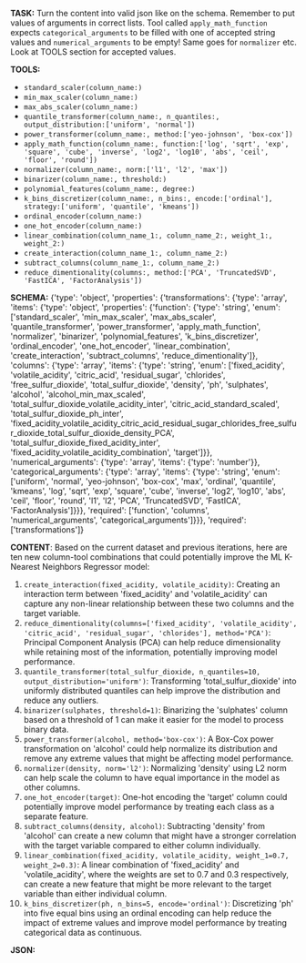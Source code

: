 **TASK:**
Turn the content into valid json like on the schema.
Remember to put values of arguments in correct lists.
Tool called `apply_math_function` expects `categorical_arguments` to be filled with one of accepted string values and `numerical_arguments` to be empty! Same goes for `normalizer` etc. Look at TOOLS section for accepted values.

**TOOLS:**
- `standard_scaler(column_name:)`
- `min_max_scaler(column_name:)`
- `max_abs_scaler(column_name:)`
- `quantile_transformer(column_name:, n_quantiles:, output_distribution:['uniform', 'normal'])`
- `power_transformer(column_name:, method:['yeo-johnson', 'box-cox'])`
- `apply_math_function(column_name:, function:['log', 'sqrt', 'exp', 'square', 'cube', 'inverse', 'log2', 'log10', 'abs', 'ceil', 'floor', 'round'])`
- `normalizer(column_name:, norm:['l1', 'l2', 'max'])`
- `binarizer(column_name:, threshold:)`
- `polynomial_features(column_name:, degree:)`
- `k_bins_discretizer(column_name:, n_bins:, encode:['ordinal'], strategy:['uniform', 'quantile', 'kmeans'])`
- `ordinal_encoder(column_name:)`
- `one_hot_encoder(column_name:)`
- `linear_combination(column_name_1:, column_name_2:, weight_1:, weight_2:)`
- `create_interaction(column_name_1:, column_name_2:)`
- `subtract_columns(column_name_1:, column_name_2:)`
- `reduce_dimentionality(columns:, method:['PCA', 'TruncatedSVD', 'FastICA', 'FactorAnalysis'])`

**SCHEMA:**
{'type': 'object', 'properties': {'transformations': {'type': 'array', 'items': {'type': 'object', 'properties': {'function': {'type': 'string', 'enum': ['standard_scaler', 'min_max_scaler', 'max_abs_scaler', 'quantile_transformer', 'power_transformer', 'apply_math_function', 'normalizer', 'binarizer', 'polynomial_features', 'k_bins_discretizer', 'ordinal_encoder', 'one_hot_encoder', 'linear_combination', 'create_interaction', 'subtract_columns', 'reduce_dimentionality']}, 'columns': {'type': 'array', 'items': {'type': 'string', 'enum': ['fixed_acidity', 'volatile_acidity', 'citric_acid', 'residual_sugar', 'chlorides', 'free_sulfur_dioxide', 'total_sulfur_dioxide', 'density', 'ph', 'sulphates', 'alcohol', 'alcohol_min_max_scaled', 'total_sulfur_dioxide_volatile_acidity_inter', 'citric_acid_standard_scaled', 'total_sulfur_dioxide_ph_inter', 'fixed_acidity_volatile_acidity_citric_acid_residual_sugar_chlorides_free_sulfur_dioxide_total_sulfur_dioxide_density_PCA', 'total_sulfur_dioxide_fixed_acidity_inter', 'fixed_acidity_volatile_acidity_combination', 'target']}}, 'numerical_arguments': {'type': 'array', 'items': {'type': 'number'}}, 'categorical_arguments': {'type': 'array', 'items': {'type': 'string', 'enum': ['uniform', 'normal', 'yeo-johnson', 'box-cox', 'max', 'ordinal', 'quantile', 'kmeans', 'log', 'sqrt', 'exp', 'square', 'cube', 'inverse', 'log2', 'log10', 'abs', 'ceil', 'floor', 'round', 'l1', 'l2', 'PCA', 'TruncatedSVD', 'FastICA', 'FactorAnalysis']}}}, 'required': ['function', 'columns', 'numerical_arguments', 'categorical_arguments']}}}, 'required': ['transformations']}

**CONTENT**:
 Based on the current dataset and previous iterations, here are ten new column-tool combinations that could potentially improve the ML K-Nearest Neighbors Regressor model:

1. `create_interaction(fixed_acidity, volatile_acidity)`: Creating an interaction term between 'fixed_acidity' and 'volatile_acidity' can capture any non-linear relationship between these two columns and the target variable.
2. `reduce_dimentionality(columns=['fixed_acidity', 'volatile_acidity', 'citric_acid', 'residual_sugar', 'chlorides'], method='PCA')`: Principal Component Analysis (PCA) can help reduce dimensionality while retaining most of the information, potentially improving model performance.
3. `quantile_transformer(total_sulfur_dioxide, n_quantiles=10, output_distribution='uniform')`: Transforming 'total_sulfur_dioxide' into uniformly distributed quantiles can help improve the distribution and reduce any outliers.
4. `binarizer(sulphates, threshold=1)`: Binarizing the 'sulphates' column based on a threshold of 1 can make it easier for the model to process binary data.
5. `power_transformer(alcohol, method='box-cox')`: A Box-Cox power transformation on 'alcohol' could help normalize its distribution and remove any extreme values that might be affecting model performance.
6. `normalizer(density, norm='l2')`: Normalizing 'density' using L2 norm can help scale the column to have equal importance in the model as other columns.
7. `one_hot_encoder(target)`: One-hot encoding the 'target' column could potentially improve model performance by treating each class as a separate feature.
8. `subtract_columns(density, alcohol)`: Subtracting 'density' from 'alcohol' can create a new column that might have a stronger correlation with the target variable compared to either column individually.
9. `linear_combination(fixed_acidity, volatile_acidity, weight_1=0.7, weight_2=0.3)`: A linear combination of 'fixed_acidity' and 'volatile_acidity', where the weights are set to 0.7 and 0.3 respectively, can create a new feature that might be more relevant to the target variable than either individual column.
10. `k_bins_discretizer(ph, n_bins=5, encode='ordinal')`: Discretizing 'ph' into five equal bins using an ordinal encoding can help reduce the impact of extreme values and improve model performance by treating categorical data as continuous.

**JSON:**
